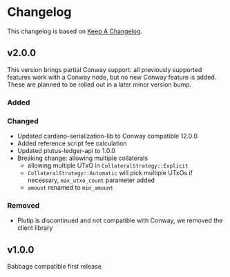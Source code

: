 # Changelog

This changelog is based on [Keep A
Changelog](https://keepachangelog.com/en/1.1.0).

## v2.0.0

This version brings partial Conway support: all previously supported features
work with a Conway node, but no new Conway feature is added. These are planned
to be rolled out in a later minor version bump.

### Added

### Changed

- Updated cardano-serialization-lib to Conway compatible 12.0.0
- Added reference script fee calculation
- Updated plutus-ledger-api to 1.0.0
- Breaking change: allowing multiple collaterals
  - allowing multiple UTxO in `CollateralStrategy::Explicit`
  - `CollateralStrategy::Automatic` will pick multiple UTxOs if necessary, `max_utxo_count`
    parameter added
  - `amount` renamed to `min_amount`

### Removed

- Plutip is discontinued and not compatible with Conway, we removed the client library

## v1.0.0

Babbage compatible first release
